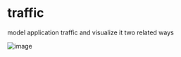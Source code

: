 traffic
=======

model application traffic and visualize it two related ways

![image](https://source.datanerd.us/github-enterprise-assets/0000/0135/0000/4866/e588157a-2640-11e5-8714-792ad202c2dc.png)
